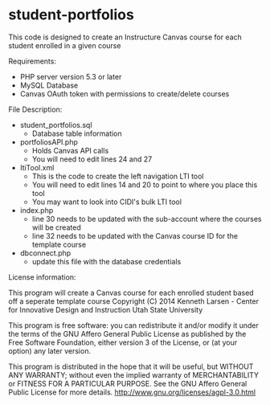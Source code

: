 student-portfolios
==================

This code is designed to create an Instructure Canvas course for each student enrolled in a given course

Requirements:
* PHP server version 5.3 or later
* MySQL Database
* Canvas OAuth token with permissions to create/delete courses

File Description:
* student_portfolios.sql
  - Database table information
* portfoliosAPI.php
  - Holds Canvas API calls
  - You will need to edit lines 24 and 27
* ltiTool.xml
  - This is the code to create the left navigation LTI tool
  - You will need to edit lines 14 and 20 to point to where you place this tool
  - You may want to look into CIDI's bulk LTI tool
* index.php
  - line 30 needs to be updated with the sub-account where the courses will be created
  - line 32 needs to be updated with the Canvas course ID for the template course
* dbconnect.php
  - update this file with the database credentials

License information:

This program will create a Canvas course for each enrolled student based
off a seperate template course
Copyright (C) 2014  Kenneth Larsen - Center for Innovative Design and Instruction
Utah State University

This program is free software: you can redistribute it and/or modify
it under the terms of the GNU Affero General Public License as
published by the Free Software Foundation, either version 3 of the
License, or (at your option) any later version.

This program is distributed in the hope that it will be useful,
but WITHOUT ANY WARRANTY; without even the implied warranty of
MERCHANTABILITY or FITNESS FOR A PARTICULAR PURPOSE.  See the
GNU Affero General Public License for more details.
http://www.gnu.org/licenses/agpl-3.0.html

